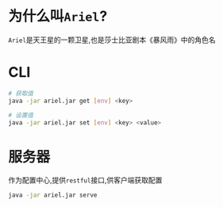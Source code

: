 # 为什么叫`Ariel`?

`Ariel`是天王星的一颗卫星,也是莎士比亚剧本《暴风雨》中的角色名

# CLI

```bash
# 获取值
java -jar ariel.jar get [env] <key>

# 设置值
java -jar ariel.jar set [env] <key> <value>

```

# 服务器

作为配置中心,提供`restful`接口,供客户端获取配置

```bash
java -jar ariel.jar serve
```
